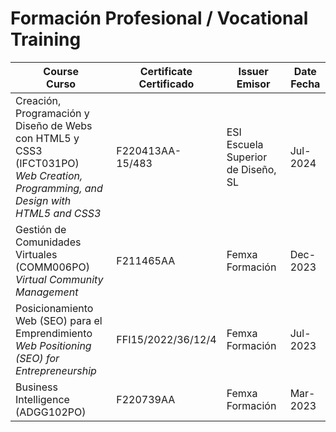 # Formación Profesional / Vocational Training 

| Course <br> Curso | Certificate <br> Certificado  | Issuer <br> Emisor | Date <br> Fecha |
|----------------------------|---------------------------|--------|--------------|
| Creación, Programación y Diseño de Webs con HTML5 y CSS3 (IFCT031PO) <br> _Web Creation, Programming, and Design with HTML5 and CSS3_ | F220413AA-15/483 | ESI Escuela Superior de Diseño, SL | Jul-2024|
| Gestión de Comunidades Virtuales (COMM006PO) <br> _Virtual Community Management_ | F211465AA | Femxa Formación | Dec-2023|
|Posicionamiento Web (SEO) para el Emprendimiento <br> _Web Positioning (SEO) for Entrepreneurship_  | FFI15/2022/36/12/4 | Femxa Formación | Jul-2023|
| Business Intelligence (ADGG102PO) | F220739AA | Femxa Formación | Mar-2023|
